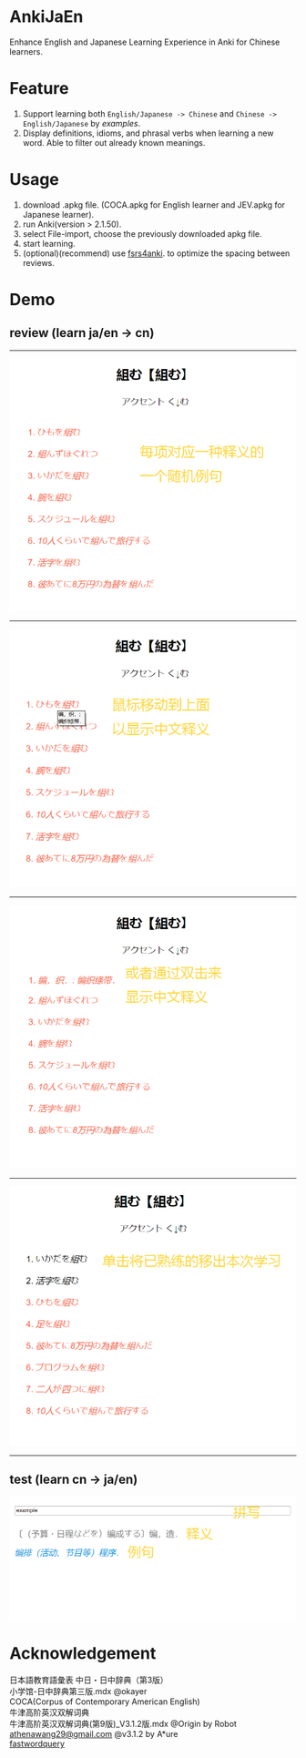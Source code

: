 # AnkiJaEn
Enhance English and Japanese Learning Experience in Anki for Chinese learners.

# Feature
1. Support learning both `English/Japanese -> Chinese` and `Chinese -> English/Japanese` by _examples_.
2. Display definitions, idioms, and phrasal verbs when learning a new word. Able to filter out already known meanings.

# Usage
1. download .apkg file. (COCA.apkg for English learner and JEV.apkg for Japanese learner).
2. run Anki(version > 2.1.50).
3. select File-import, choose the previously downloaded apkg file.
4. start learning.
5. (optional)(recommend) use [fsrs4anki](https://github.com/open-spaced-repetition/fsrs4anki). to optimize the spacing between reviews.

# Demo

## **review** (learn ja/en -> cn)
___
![front1](screenshots/front1.png)
___
![front2](screenshots/front2.png)
___
![front3](screenshots/front3.png)
___
![front4](screenshots/front4.png)
___

## **test** (learn cn -> ja/en)
![back1](screenshots/back1.png)


# Acknowledgement
日本語教育語彙表
中日・日中辞典（第3版）  
小学馆-日中辞典第三版.mdx @okayer  
COCA(Corpus of Contemporary American English)  
牛津高阶英汉双解词典  
牛津高阶英汉双解词典(第9版)_V3.1.2版.mdx @Origin by Robot athenawang29@gmail.com @v3.1.2 by A*ure  
[fastwordquery](https://github.com/sth2018/FastWordQuery)
